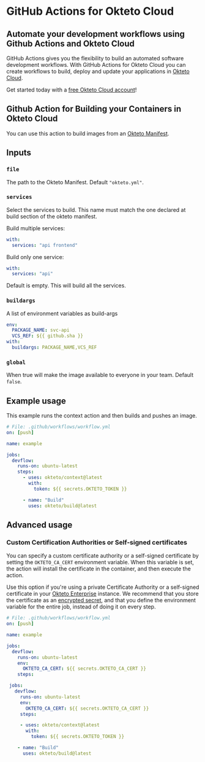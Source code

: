 # GitHub Actions for Okteto Cloud

## Automate your development workflows using Github Actions and Okteto Cloud

GitHub Actions gives you the flexibility to build an automated software development workflows. With GitHub Actions for Okteto Cloud you can create workflows to build, deploy and update your applications in [Okteto Cloud](https://cloud.okteto.com).

Get started today with a [free Okteto Cloud account](https://cloud.okteto.com)!

## Github Action for Building your Containers in Okteto Cloud

You can use this action to build images from an [Okteto Manifest](https://www.okteto.com/docs/reference/cli/).

## Inputs

### `file`

The path to the Okteto Manifest. Default `"okteto.yml"`.

### `services`

Select the services to build. This name must match the one declared at build section of the okteto manifest.

Build multiple services:

```yaml
with:
  services: "api frontend"
```

Build only one service:

```yaml
with:
  services: "api"
```

Default is empty. This will build all the services.

### `buildargs`

A list of environment variables as build-args

```yaml
env:
  PACKAGE_NAME: svc-api
  VCS_REF: ${{ github.sha }}
with:
  buildargs: PACKAGE_NAME,VCS_REF
```

### `global`

When true will make the image available to everyone in your team. Default `false`.

## Example usage

This example runs the context action and then builds and pushes an image.

```yaml
# File: .github/workflows/workflow.yml
on: [push]

name: example

jobs:
  devflow:
    runs-on: ubuntu-latest
    steps:
      - uses: okteto/context@latest
        with:
          token: ${{ secrets.OKTETO_TOKEN }}

      - name: "Build"
        uses: okteto/build@latest
```

## Advanced usage

### Custom Certification Authorities or Self-signed certificates

You can specify a custom certificate authority or a self-signed certificate by setting the `OKTETO_CA_CERT` environment variable. When this variable is set, the action will install the certificate in the container, and then execute the action.

Use this option if you're using a private Certificate Authority or a self-signed certificate in your [Okteto Enterprise](http://okteto.com/enterprise) instance. We recommend that you store the certificate as an [encrypted secret](https://docs.github.com/en/actions/reference/encrypted-secrets), and that you define the environment variable for the entire job, instead of doing it on every step.

```yaml
# File: .github/workflows/workflow.yml
on: [push]

name: example

jobs:
  devflow:
    runs-on: ubuntu-latest
    env:
      OKTETO_CA_CERT: ${{ secrets.OKTETO_CA_CERT }}
    steps:

 jobs:
   devflow:
     runs-on: ubuntu-latest
     env:
       OKTETO_CA_CERT: ${{ secrets.OKTETO_CA_CERT }}
     steps:

     - uses: okteto/context@latest
       with:
         token: ${{ secrets.OKTETO_TOKEN }}

    - name: "Build"
      uses: okteto/build@latest
```
